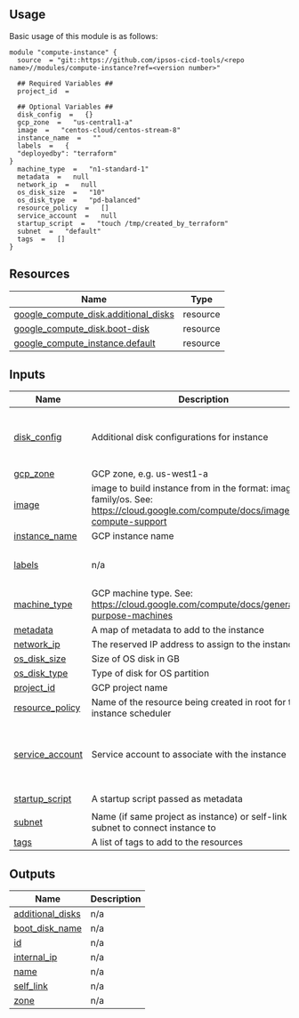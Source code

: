 <!-- BEGIN_TF_DOCS -->
## Usage
Basic usage of this module is as follows:
```
module "compute-instance" {
  source  = "git::https://github.com/ipsos-cicd-tools/<repo name>//modules/compute-instance?ref=<version number>"
  
  ## Required Variables ##
  project_id  = 
  
  ## Optional Variables ##
  disk_config  =   {}
  gcp_zone  =   "us-central1-a"
  image  =   "centos-cloud/centos-stream-8"
  instance_name  =   ""
  labels  =   {
  "deployedby": "terraform"
}
  machine_type  =   "n1-standard-1"
  metadata  =   null
  network_ip  =   null
  os_disk_size  =   "10"
  os_disk_type  =   "pd-balanced"
  resource_policy  =   []
  service_account  =   null
  startup_script  =   "touch /tmp/created_by_terraform"
  subnet  =   "default"
  tags  =   []
}
```
## Resources

| Name | Type |
|------|------|
| [google_compute_disk.additional_disks](https://registry.terraform.io/providers/hashicorp/google/latest/docs/resources/compute_disk) | resource |
| [google_compute_disk.boot-disk](https://registry.terraform.io/providers/hashicorp/google/latest/docs/resources/compute_disk) | resource |
| [google_compute_instance.default](https://registry.terraform.io/providers/hashicorp/google/latest/docs/resources/compute_instance) | resource |
## Inputs

| Name | Description | Type | Default | Required |
|------|-------------|------|---------|:--------:|
| <a name="input_disk_config"></a> [disk\_config](#input\_disk\_config) | Additional disk configurations for instance | <pre>map(object({<br>    type = string<br>    size = number<br>  }))</pre> | `{}` | no |
| <a name="input_gcp_zone"></a> [gcp\_zone](#input\_gcp\_zone) | GCP zone, e.g. us-west1-a | `string` | `"us-central1-a"` | no |
| <a name="input_image"></a> [image](#input\_image) | image to build instance from in the format: image-family/os. See: https://cloud.google.com/compute/docs/images#os-compute-support | `string` | `"centos-cloud/centos-stream-8"` | no |
| <a name="input_instance_name"></a> [instance\_name](#input\_instance\_name) | GCP instance name | `string` | `""` | no |
| <a name="input_labels"></a> [labels](#input\_labels) | n/a | `map(string)` | <pre>{<br>  "deployedby": "terraform"<br>}</pre> | no |
| <a name="input_machine_type"></a> [machine\_type](#input\_machine\_type) | GCP machine type.  See: https://cloud.google.com/compute/docs/general-purpose-machines | `string` | `"n1-standard-1"` | no |
| <a name="input_metadata"></a> [metadata](#input\_metadata) | A map of metadata to add to the instance | `map(string)` | `null` | no |
| <a name="input_network_ip"></a> [network\_ip](#input\_network\_ip) | The reserved IP address to assign to the instance | `string` | `null` | no |
| <a name="input_os_disk_size"></a> [os\_disk\_size](#input\_os\_disk\_size) | Size of OS disk in GB | `string` | `"10"` | no |
| <a name="input_os_disk_type"></a> [os\_disk\_type](#input\_os\_disk\_type) | Type of disk for OS partition | `string` | `"pd-balanced"` | no |
| <a name="input_project_id"></a> [project\_id](#input\_project\_id) | GCP project name | `string` | n/a | yes |
| <a name="input_resource_policy"></a> [resource\_policy](#input\_resource\_policy) | Name of the resource being created in root for the instance scheduler | `list(string)` | `[]` | no |
| <a name="input_service_account"></a> [service\_account](#input\_service\_account) | Service account to associate with the instance | <pre>object({<br>    email  = string<br>    scopes = list(string) # ["cloud-platform"]  Full list: https://cloud.google.com/sdk/gcloud/reference/alpha/compute/instances/set-scopes#--scopes<br>  })</pre> | `null` | no |
| <a name="input_startup_script"></a> [startup\_script](#input\_startup\_script) | A startup script passed as metadata | `string` | `"touch /tmp/created_by_terraform"` | no |
| <a name="input_subnet"></a> [subnet](#input\_subnet) | Name (if same project as instance) or self-link of subnet to connect instance to | `string` | `"default"` | no |
| <a name="input_tags"></a> [tags](#input\_tags) | A list of tags to add to the resources | `list(string)` | `[]` | no |
## Outputs

| Name | Description |
|------|-------------|
| <a name="output_additional_disks"></a> [additional\_disks](#output\_additional\_disks) | n/a |
| <a name="output_boot_disk_name"></a> [boot\_disk\_name](#output\_boot\_disk\_name) | n/a |
| <a name="output_id"></a> [id](#output\_id) | n/a |
| <a name="output_internal_ip"></a> [internal\_ip](#output\_internal\_ip) | n/a |
| <a name="output_name"></a> [name](#output\_name) | n/a |
| <a name="output_self_link"></a> [self\_link](#output\_self\_link) | n/a |
| <a name="output_zone"></a> [zone](#output\_zone) | n/a |
<!-- END_TF_DOCS -->